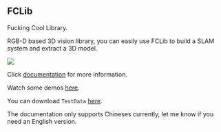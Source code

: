 ## FCLib

Fucking Cool Library. 

RGB-D based 3D vision library, you can easily use FCLib to build a SLAM system and extract a 3D model.

![](./fba_fusion.gif)

Click [documentation](http://wlsdzyzl.top/FCLib.github.io/) for more information.

Watch some demos [here](http://wlsdzyzl.top/FCLib.github.io/examples).

You can download `TestData` [here](https://cloud.tsinghua.edu.cn/f/a2372da684f14330af21/?dl=1). 

The documentation only supports Chineses currently, let me know if you need an English version.
